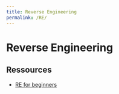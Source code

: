 ```yaml
---
title: Reverse Engineering
permalink: /RE/
---
```


# Reverse Engineering

## Ressources

- [RE for beginners](https://www.begin.re/)

